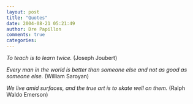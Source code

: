 ```yaml
---
layout: post
title: "Quotes"
date: 2004-08-21 05:21:49
author: Dre Papillon
comments: true
categories: 
---
```



*To teach is to learn twice.*  (Joseph Joubert)

*Every man in the world is better than someone else and not as good as someone else.*  (William Saroyan)

*We live amid surfaces, and the true art is to skate well on them.*  (Ralph Waldo Emerson)